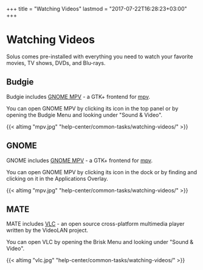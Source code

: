 +++
title = "Watching Videos"
lastmod = "2017-07-22T16:28:23+03:00"
+++
# Watching Videos

Solus comes pre-installed with everything you need to watch your favorite movies, TV shows, DVDs, and Blu-rays.

## Budgie

Budgie includes [GNOME MPV](https://gnome-mpv.github.io/) - a GTK+ frontend for [mpv](https://mpv.io/).

You can open GNOME MPV by clicking its icon in the top panel or by opening the Budgie Menu and looking under "Sound & Video".

{{< altimg "mpv.jpg" "help-center/common-tasks/watching-videos/" >}}

## GNOME

GNOME includes [GNOME MPV](https://gnome-mpv.github.io/) - a GTK+ frontend for [mpv](https://mpv.io/).

You can open GNOME MPV by clicking its icon in the dock or by finding and clicking on it in the Applications Overlay.

{{< altimg "mpv.jpg" "help-center/common-tasks/watching-videos/" >}}

## MATE

MATE includes [VLC](https://www.videolan.org/vlc/) - an open source cross-platform multimedia player written by the VideoLAN project.

You can open VLC by opening the Brisk Menu and looking under "Sound & Video".

{{< altimg "vlc.jpg" "help-center/common-tasks/watching-videos/" >}}
